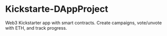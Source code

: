 # Kickstarte-DAppProject
Web3 Kickstarter app with smart contracts. Create campaigns, vote/unvote with ETH, and track progress.
